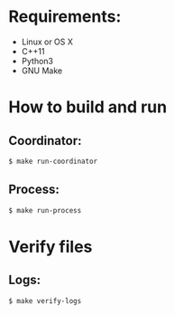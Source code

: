 # Requirements:
- Linux or OS X
- C++11
- Python3
- GNU Make

# How to build and run

## Coordinator:
```bash
$ make run-coordinator
```

## Process:
```bash
$ make run-process
```

# Verify files
## Logs:
```bash
$ make verify-logs
```